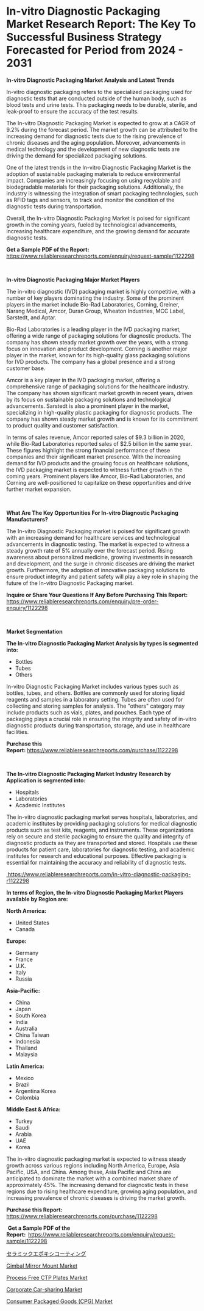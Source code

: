 <p><h1>In-vitro Diagnostic Packaging Market Research Report: The Key To Successful Business Strategy Forecasted for Period from 2024 - 2031</h1></p><p><strong>In-vitro Diagnostic Packaging Market Analysis and Latest Trends</strong></p>
<p><p>In-vitro diagnostic packaging refers to the specialized packaging used for diagnostic tests that are conducted outside of the human body, such as blood tests and urine tests. This packaging needs to be durable, sterile, and leak-proof to ensure the accuracy of the test results.</p><p>The In-vitro Diagnostic Packaging Market is expected to grow at a CAGR of 9.2% during the forecast period. The market growth can be attributed to the increasing demand for diagnostic tests due to the rising prevalence of chronic diseases and the aging population. Moreover, advancements in medical technology and the development of new diagnostic tests are driving the demand for specialized packaging solutions.</p><p>One of the latest trends in the In-vitro Diagnostic Packaging Market is the adoption of sustainable packaging materials to reduce environmental impact. Companies are increasingly focusing on using recyclable and biodegradable materials for their packaging solutions. Additionally, the industry is witnessing the integration of smart packaging technologies, such as RFID tags and sensors, to track and monitor the condition of the diagnostic tests during transportation.</p><p>Overall, the In-vitro Diagnostic Packaging Market is poised for significant growth in the coming years, fueled by technological advancements, increasing healthcare expenditure, and the growing demand for accurate diagnostic tests.</p></p>
<p><strong>Get a Sample PDF of the Report:&nbsp;</strong> <a href="https://www.reliableresearchreports.com/enquiry/request-sample/1122298">https://www.reliableresearchreports.com/enquiry/request-sample/1122298</a></p>
<p>&nbsp;</p>
<p><strong>In-vitro Diagnostic Packaging Major Market Players</strong></p>
<p><p>The in-vitro diagnostic (IVD) packaging market is highly competitive, with a number of key players dominating the industry. Some of the prominent players in the market include Bio-Rad Laboratories, Corning, Greiner, Narang Medical, Amcor, Duran Group, Wheaton Industries, MCC Label, Sarstedt, and Aptar.</p><p>Bio-Rad Laboratories is a leading player in the IVD packaging market, offering a wide range of packaging solutions for diagnostic products. The company has shown steady market growth over the years, with a strong focus on innovation and product development. Corning is another major player in the market, known for its high-quality glass packaging solutions for IVD products. The company has a global presence and a strong customer base.</p><p>Amcor is a key player in the IVD packaging market, offering a comprehensive range of packaging solutions for the healthcare industry. The company has shown significant market growth in recent years, driven by its focus on sustainable packaging solutions and technological advancements. Sarstedt is also a prominent player in the market, specializing in high-quality plastic packaging for diagnostic products. The company has shown steady market growth and is known for its commitment to product quality and customer satisfaction.</p><p>In terms of sales revenue, Amcor reported sales of $9.3 billion in 2020, while Bio-Rad Laboratories reported sales of $2.5 billion in the same year. These figures highlight the strong financial performance of these companies and their significant market presence. With the increasing demand for IVD products and the growing focus on healthcare solutions, the IVD packaging market is expected to witness further growth in the coming years. Prominent players like Amcor, Bio-Rad Laboratories, and Corning are well-positioned to capitalize on these opportunities and drive further market expansion.</p></p>
<p>&nbsp;</p>
<p><strong>What Are The Key Opportunities For In-vitro Diagnostic Packaging Manufacturers?</strong></p>
<p><p>The In-vitro Diagnostic Packaging market is poised for significant growth with an increasing demand for healthcare services and technological advancements in diagnostic testing. The market is expected to witness a steady growth rate of 5% annually over the forecast period. Rising awareness about personalized medicine, growing investments in research and development, and the surge in chronic diseases are driving the market growth. Furthermore, the adoption of innovative packaging solutions to ensure product integrity and patient safety will play a key role in shaping the future of the In-vitro Diagnostic Packaging market.</p></p>
<p><strong>Inquire or Share Your Questions If Any Before Purchasing This Report:</strong> <a href="https://www.reliableresearchreports.com/enquiry/pre-order-enquiry/1122298">https://www.reliableresearchreports.com/enquiry/pre-order-enquiry/1122298</a></p>
<p>&nbsp;</p>
<p><strong>Market Segmentation</strong></p>
<p><strong>The In-vitro Diagnostic Packaging Market Analysis by types is segmented into:</strong></p>
<p><ul><li>Bottles</li><li>Tubes</li><li>Others</li></ul></p>
<p><p>In-vitro Diagnostic Packaging Market includes various types such as bottles, tubes, and others. Bottles are commonly used for storing liquid reagents and samples in a laboratory setting. Tubes are often used for collecting and storing samples for analysis. The "others" category may include products such as vials, plates, and pouches. Each type of packaging plays a crucial role in ensuring the integrity and safety of in-vitro diagnostic products during transportation, storage, and use in healthcare facilities.</p></p>
<p><strong>Purchase this Report:&nbsp;</strong><a href="https://www.reliableresearchreports.com/purchase/1122298">https://www.reliableresearchreports.com/purchase/1122298</a></p>
<p>&nbsp;</p>
<p><strong>The In-vitro Diagnostic Packaging Market Industry Research by Application is segmented into:</strong></p>
<p><ul><li>Hospitals</li><li>Laboratories</li><li>Academic Institutes</li></ul></p>
<p><p>The in-vitro diagnostic packaging market serves hospitals, laboratories, and academic institutes by providing packaging solutions for medical diagnostic products such as test kits, reagents, and instruments. These organizations rely on secure and sterile packaging to ensure the quality and integrity of diagnostic products as they are transported and stored. Hospitals use these products for patient care, laboratories for diagnostic testing, and academic institutes for research and educational purposes. Effective packaging is essential for maintaining the accuracy and reliability of diagnostic tests.</p></p>
<p><a href="https://www.reliableresearchreports.com/in-vitro-diagnostic-packaging-r1122298">&nbsp;https://www.reliableresearchreports.com/in-vitro-diagnostic-packaging-r1122298</a></p>
<p><strong>In terms of Region, the In-vitro Diagnostic Packaging Market Players available by Region are:</strong></p>
<p>
    <p> <strong> North America: </strong>
        <ul>
            <li>United States</li>
            <li>Canada</li>
        </ul>
        </p> 
    <p> <strong> Europe: </strong>
        <ul>
            <li>Germany</li>
            <li>France</li>
            <li>U.K.</li>
            <li>Italy</li>
            <li>Russia</li>
        </ul>
        </p> 
    <p> <strong> Asia-Pacific: </strong>
        <ul>
            <li>China</li>
            <li>Japan</li>
            <li>South Korea</li>
            <li>India</li>
            <li>Australia</li>
            <li>China Taiwan</li>
            <li>Indonesia</li>
            <li>Thailand</li>
            <li>Malaysia</li>
        </ul>
        </p> 
    <p> <strong> Latin America: </strong>
        <ul>
            <li>Mexico</li>
            <li>Brazil</li>
            <li>Argentina Korea</li>
            <li>Colombia</li>
        </ul>
        </p> 
    <p> <strong> Middle East & Africa: </strong>
        <ul>
            <li>Turkey</li>
            <li>Saudi</li>
            <li>Arabia</li>
            <li>UAE</li>
            <li>Korea</li>
        </ul>
    </p>
    </p>
<p><p>The in-vitro diagnostic packaging market is expected to witness steady growth across various regions including North America, Europe, Asia Pacific, USA, and China. Among these, Asia Pacific and China are anticipated to dominate the market with a combined market share of approximately 45%. The increasing demand for diagnostic tests in these regions due to rising healthcare expenditure, growing aging population, and increasing prevalence of chronic diseases is driving the market growth.</p></p>
<p><strong>Purchase this Report: </strong><a href="https://www.reliableresearchreports.com/purchase/1122298">https://www.reliableresearchreports.com/purchase/1122298</a></p>
<p>&nbsp;<strong>Get a Sample PDF of the Report:&nbsp;&nbsp;</strong><a href="https://www.reliableresearchreports.com/enquiry/request-sample/1122298">https://www.reliableresearchreports.com/enquiry/request-sample/1122298</a></p>
<p><strong></strong></p>
<p><p><a href="https://github.com/laurenreichert/Market-Research-Report-List-1/blob/main/260998158063.md">セラミックエポキシコーティング</a></p><p><a href="https://www.linkedin.com/pulse/gimbal-mirror-mount-market-size-cagr-trends-2024-2030-globalytics-ah1oe">Gimbal Mirror Mount Market</a></p><p><a href="https://issuu.com/reportprime-2/docs/process-free-ctp-plates-market-size-2030.pptx">Process Free CTP Plates Market</a></p><p><a href="https://www.linkedin.com/pulse/corporate-car-sharing-market-trends-analysis-forecasted-period-w6ssf">Corporate Car-sharing Market</a></p><p><a href="https://github.com/cameroneffertz/Market-Research-Report-List-1/blob/main/consumer-packaged-goods-cpg-market.md">Consumer Packaged Goods (CPG) Market</a></p></p>